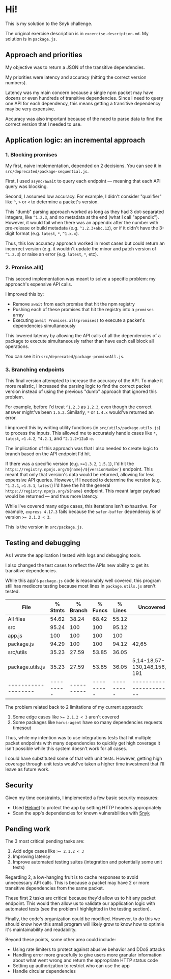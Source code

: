 # Hi!

This is my solution to the Snyk challenge.

The original exercise description is in `excercise-description.md`. My solution is in `package.js`.

## Approach and priorities

My objective was to return a JSON of the transitive dependencies.

My priorities were latency and accuracy (hitting the correct version numbers).

Latency was my main concern because a single npm packet may have dozens or even hundreds of transitive dependencies. Since I need to query one API for each dependency, this means getting a transitive dependency may be very expensive.

Accuracy was also important because of the need to parse data to find the correct version that I needed to use.

## Application logic: an incremental approach

### 1. Blocking promises

My first, naive implementation, depended on 2 decisions. You can see it in `src/deprecated/package-sequential.js`.

First, I used `async/await` to query each endpoint — meaning that each API query was blocking.

Second, I assumed low accuracy. For example, I didn't consider "qualifier" like `^`, `>` or `<` to determine a packet's version.

This "dumb" parsing approach worked as long as they had 3 dot-separated integers, like `^1.2.3`, and no metadata at the end (what I call "appendix"). However, it would fail when there was an appendix after the number with pre-release or build metadata (e.g. `^1.2.3+abc.12`), or if it didn't have the 3-digit format (e.g. `latest`, `*`, `^1.x.x`).

Thus, this low accuracy approach worked in most cases but could return an incorrect version (e.g. it wouldn't update the minor and patch version of `^1.2.3`) or raise an error (e.g. `latest`, `*`, etc).

### 2. Promise.all()

This second implementation was meant to solve a specific problem: my approach's expensive API calls.

I improved this by:

- Remove `await` from each promise that hit the npm registry
- Pushing each of these promises that hit the registry into a `promises` array
- Executing `await Promises.all(promises)` to execute a packet's dependencies simultaneously

This lowered latency by allowing the API calls of all the dependencies of a package to execute simultaneously rather than have each call block all operations.

You can see it in `src/deprecated/package-promiseAll.js`.

### 3. Branching endpoints

This final version attempted to increase the accuracy of the API. To make it more realistic, I increased the parsing logic to find the correct packet version instead of using the previous "dumb" approach that ignored this problem.

For example, before I'd treat `^1.2.3` as `1.2.3`, even though the correct answer might've been `1.5.2`. Similarly, `*` or `1.4.x` would've returned an error.

I improved this by writing utility functions (in `src/utils/package.utils.js`) to process the inputs. This allowed me to accurately handle cases like `*`, `latest`, `>1.4.2`, `^4.2.1`, and `^2.1.2+12aD-e`.

The implication of this approach was that I also needed to create logic to branch based on the API endpoint I'd hit.

If there was a specific version (e.g. `>=1.3.2`, `1.5.1`), I'd hit the `https://registry.npmjs.org/${name}/${versionNumber}` endpoint. This meant that only that version's data would be returned, allowing for less expensive API queries. However, if I needed to determine the version (e.g. `^1.2.1`, `>1.5.1`, `latest`) I'd have the hit the general `https://registry.npmjs.org/${name}` endpoint. This meant larger payload would be returned — and thus more latency.

While I've covered many edge cases, this iterations isn't exhaustive. For example, `express 4.17.3` fails because the `safer-buffer` dependency is of version `>= 2.1.2 < 3`.

This is the version in `src/package.js`.

## Testing and debugging

As I wrote the application I tested with logs and debugging tools.

I also changed the test cases to reflect the APIs new ability to get its transitive dependencies.

While this app's `package.js` code is reasonably well covered, this program still has mediocre testing because most lines in `package.utils.js` aren't tested.

File               | % Stmts | % Branch | % Funcs | % Lines | Uncovered Line #s                  
-------------------|---------|----------|---------|---------|------------------------------------
All files          |   54.62 |    38.24 |   68.42 |   55.12 |                                    
 src               |   95.24 |      100 |     100 |   95.12 |                                    
  app.js           |     100 |      100 |     100 |     100 |                                    
  package.js       |   94.29 |      100 |     100 |   94.12 | 42,65                              
 src/utils         |   35.23 |    27.59 |   53.85 |   36.05 |                                    
  package.utils.js |   35.23 |    27.59 |   53.85 |   36.05 | 5,14-18,57-130,148,156,161,181-191 
-------------------|---------|----------|---------|---------|------------------------------------

The problem related back to 2 limitations of my current approach:

1. Some edge cases like `>= 2.1.2 < 3` aren't covered
2. Some packages like `horus-agent` have so many dependencies requests timesout

Thus, while my intention was to use integrations tests that hit multiple packet endpoints with many dependencies to quickly get high coverage it isn't possible while this system doesn't work for all cases.

I could have substituted some of that with unit tests. However, getting high coverage through unit tests would've taken a higher time investment that I'll leave as future work.

## Security

Given my time constraints, I implemented a few basic security measures:

- Used [Helmet](https://helmetjs.github.io/) to protect the app by setting HTTP headers appropriately
- Scan the app's dependencies for known vulnerabilities with [Snyk](https://snyk.io)

## Pending work

The 3 most critical pending tasks are:

1. Add edge cases like `>= 2.1.2 < 3`
2. Improving latency
3. Improve automated testing suites (integration and potentially some unit tests)

Regarding 2, a low-hanging fruit is to cache responses to avoid unnecessary API calls. This is because a packet may have 2 or more transitive dependencies from the same packet.

These first 2 tasks are critical because they'd allow us to hit any packet endpoint. This would then allow us to validate our application logic with automated tests (see the problem I highlighted in the testing section).

Finally, the code's organization could be modified. However, to do this we should know how this small program will likely grow to know how to optimie it's maintainability and readability.

Beyond these points, some other area could include:

- Using rate limiters to protect against abusive behavior and DDoS attacks
- Handling error more gracefully to give users more granular information about what went wrong and return the appropriate HTTP status code
- Setting up authorization to restrict who can use the app
- Handle circular dependencies
